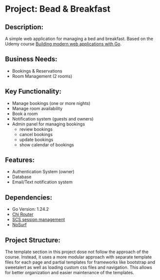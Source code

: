 # Project: Bead & Breakfast
## Description: 
A simple web application for managing a bed and breakfast.
Based on the Udemy course [Building modern web applications with Go](https://www.udemy.com/course/building-modern-web-applications-with-go/).
## Business Needs:
- Bookings & Reservations
- Room Management (2 rooms)
## Key Functionality:
- Manage bookings (one or more nights)
- Manage room availability
- Book a room
- Notification system (guests and owners)
- Admin panel for managing bookings
  - review bookings
  - cancel bookings
  - update bookings
  - show calendar of bookings
## Features:
- Authentication System (owner)
- Database
- Email/Text notification system
## Dependencies:
- Go Version: 1.24.2
- [Chi Router](https://github.com/go-chi/chi)
- [SCS session management](https://github.com/alexedwards/scs)
- [NoSurf](https://github.com/justinas/nosurf)

## Project Structure:
The template section in this project dose not follow the approach of the course. 
Instead, it uses a more modular approach with separate template files for each page and 
partial templates for frameworks like bootstrap and sweetalert as well as loading custom css files and navigation. 
This allows for better organization and easier maintenance of the templates.